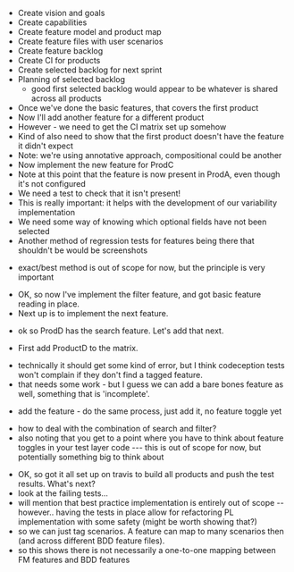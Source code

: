 * Create vision and goals
* Create capabilities
* Create feature model and product map
* Create feature files with user scenarios
* Create feature backlog
* Create CI for products
* Create selected backlog for next sprint
* Planning of selected backlog
  * good first selected backlog would appear to be whatever is shared across all products
* Once we've done the basic features, that covers the first product
* Now I'll add another feature for a different product
* However - we need to get the CI matrix set up somehow
* Kind of also need to show that the first product doesn't have the feature it didn't expect
* Note: we're using annotative approach, compositional could be another
* Now implement the new feature for ProdC
* Note at this point that the feature is now present in ProdA, even though it's not configured
* We need a test to check that it isn't present!
* This is really important: it helps with the development of our variability implementation
* We need some way of knowing which optional fields have not been selected
* Another method of regression tests for features being there that shouldn't be would be screenshots
- exact/best method is out of scope for now, but the principle is very important
* OK, so now I've implement the filter feature, and got basic feature reading in place.
* Next up is to implement the next feature.
- ok so ProdD has the search feature.  Let's add that next.
* First add ProductD to the matrix.
- technically it should get some kind of error, but I think codeception tests won't complain if they don't find a tagged feature.
- that needs some work - but I guess we can add a bare bones feature as well, something that is 'incomplete'.
* add the feature - do the same process, just add it, no feature toggle yet
- how to deal with the combination of search and filter?
- also noting that you get to a point where you have to think about feature toggles in your test layer code
--- this is out of scope for now, but potentially something big to think about
* OK, so got it all set up on travis to build all products and push the test results.  What's next?
* look at the failing tests...
* will mention that best practice implementation is entirely out of scope
-- however.. having the tests in place allow for refactoring PL implementation with some safety (might be worth showing that?)
* so we can just tag scenarios.  A feature can map to many scenarios then (and across different BDD feature files).
* so this shows there is not necessarily a one-to-one mapping between FM features and BDD features
